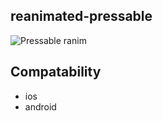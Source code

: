 ## reanimated-pressable

![Pressable ranim](https://github.com/tunasing/reanimated-pressable/assets/5899265/c2d86a5d-ea7b-40b3-884a-35d2338a7e45)


## Compatability
- ios
- android
